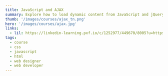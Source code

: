 ```yaml
---
title: JavaScript and AJAX
summary: Explore how to load dynamic content from JavaScript and jQuery using AJAX methods.
thumb: '/images/courses/ajax_tn.png'
hero: '/images/courses/ajax.jpg'
links:
  - lil: https://linkedin-learning.pxf.io/c/1252977/449670/8005?u=https%3A%2F%2Fwww.linkedin.com%2Flearning%2Fjavascript-and-ajax-integration-techniques
tags:
  - course
  - css
  - javascript
  - html
  - web designer
  - web developer
---
```

